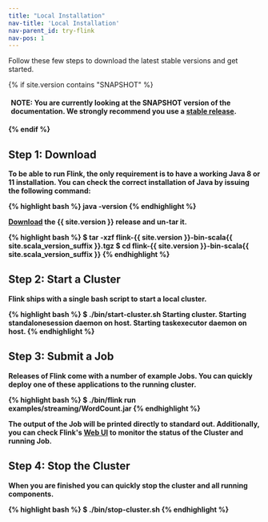 ```yaml
---
title: "Local Installation"
nav-title: 'Local Installation'
nav-parent_id: try-flink
nav-pos: 1
---
```

<!--
Licensed to the Apache Software Foundation (ASF) under one
or more contributor license agreements.  See the NOTICE file
distributed with this work for additional information
regarding copyright ownership.  The ASF licenses this file
to you under the Apache License, Version 2.0 (the
"License"); you may not use this file except in compliance
with the License.  You may obtain a copy of the License at

  http://www.apache.org/licenses/LICENSE-2.0

Unless required by applicable law or agreed to in writing,
software distributed under the License is distributed on an
"AS IS" BASIS, WITHOUT WARRANTIES OR CONDITIONS OF ANY
KIND, either express or implied.  See the License for the
specific language governing permissions and limitations
under the License.
-->
 
Follow these few steps to download the latest stable versions and get started.

{% if site.version contains "SNAPSHOT" %}
<p style="border-radius: 5px; padding: 5px" class="bg-danger">
  <b>
  NOTE: You are currently looking at the SNAPSHOT version of the documentation.
  We strongly recommend you use a <a href={{ site.stable_baseurl }}>stable release</a>.
</p>
{% endif %}

## Step 1: Download

To be able to run Flink, the only requirement is to have a working __Java 8 or 11__ installation.
You can check the correct installation of Java by issuing the following command:

{% highlight bash %}
java -version
{% endhighlight %}

[Download](https://flink.apache.org/downloads.html) the {{ site.version }} release and un-tar it. 

{% highlight bash %}
$ tar -xzf flink-{{ site.version }}-bin-scala{{ site.scala_version_suffix }}.tgz
$ cd flink-{{ site.version }}-bin-scala{{ site.scala_version_suffix }}
{% endhighlight %}

## Step 2: Start a Cluster

Flink ships with a single bash script to start a local cluster.

{% highlight bash %}
$ ./bin/start-cluster.sh
Starting cluster.
Starting standalonesession daemon on host.
Starting taskexecutor daemon on host.
{% endhighlight %}

## Step 3: Submit a Job

Releases of Flink come with a number of example Jobs.
You can quickly deploy one of these applications to the running cluster. 

{% highlight bash %}
$ ./bin/flink run examples/streaming/WordCount.jar
{% endhighlight %}

The output of the Job will be printed directly to standard out.
Additionally, you can check Flink's [Web UI](http://localhost:8080) to monitor the status of the Cluster and running Job.

## Step 4: Stop the Cluster

When you are finished you can quickly stop the cluster and all running components.

{% highlight bash %}
$ ./bin/stop-cluster.sh
{% endhighlight %}
